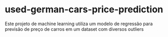 # used-german-cars-price-prediction
Este projeto de machine learning utiliza um modelo de regressão para previsão de preço de carros em um dataset com diversos outliers
